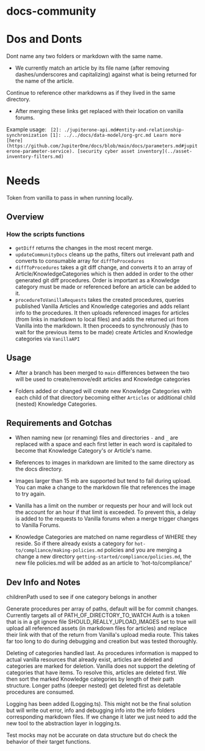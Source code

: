 # docs-community

# Dos and Donts

Dont name any two folders or markdown with the same name.

- We currently match an article by its file name (after removing dashes/underscores and capitalizing) against what is being returned for the name of the article.

Continue to reference other markdowns as if they lived in the same directory.

- After merging these links get replaced with their location on vanilla forums.

Example usage:
` [2]: ./jupiterone-api.md#entity-and-relationship-synchronization [1]: ../../docs/data-model/org-grc.md Learn more [here] (https://github.com/JupiterOne/docs/blob/main/docs/parameters.md#jupiterone-parameter-service). [security cyber asset inventory](../asset-inventory-filters.md)`

# Needs

Token from vanilla to pass in when running locally.

## Overview

### How the scripts functions

- `getDiff` returns the changes in the most recent merge.
- `updateCommunityDocs` cleans up the paths, filters out irrelevant path and converts to consumable array for `diffToProcedures`
- `diffToProcedures` takes a git diff change, and converts it to an array of Article/KnowledgeCategories which is then added in order to the other generated git diff procedures. Order is important as a Knowledge category must be made or referenced before an article can be added to it.
- `procedureToVanillaRequests` takes the created procedures, queries published Vanilla Articles and Knowledge categories and adds reliant info to the procedures. It then uploads referenced images for articles (from links in markdown to local files) and adds the returned uri from Vanilla into the markdown. It then proceeds to synchronously (has to wait for the previous items to be made) create Articles
  and Knowledge categories via `VanillaAPI`

## Usage

- After a branch has been merged to `main` differences between the two will be used to create/remove/edit articles and Knowledge categories

- Folders added or changed will create new Knowledge Categories with each child of that directory becoming either `Articles` or additional child (nested) Knowledge Categories.

## Requirements and Gotchas

- When naming new (or renaming) files and directories `-` and `_` are replaced with a space and each first letter in each word is capitaled to become that Knowledge Category's or Article's name.

- References to images in markdown are limited to the same directory as the docs directory.

- Images larger than 15 mb are supported but tend to fail during upload. You can make a change to the markdown file that references the image to try again.

- Vanilla has a limit on the number or requests per hour and will lock out the account for an hour if that limit is exceeded. To prevent this, a delay is added to the requests to Vanilla forums when a merge trigger changes to Vanilla Forums.

- Knowledge Categories are matched on name regardless of WHERE they reside. So if there already exists a category for `hot-to/compliance/making-policies.md` policies and you are merging a change a new directory `getting-started/compliance/policies.md`, the new file policies.md will be added as an article to
  'hot-to/compliance/'

## Dev Info and Notes

childrenPath used to see if one category belongs in another

Generate procedures per array of paths, default will be for commit changes. Currently targets all of PATH_OF_DIRECTORY_TO_WATCH
Auth is a token that is in a git ignore file
SHOULD_REALLY_UPLOAD_IMAGES set to true will upload all referenced assets (in markdown files for articles) and replace their link with that of the return from Vanilla's upload media route. This takes far too long to do during debugging and creation but was tested thoroughly.

Deleting of categories handled last. As procedures information is mapped to actual vanilla resources that already exist, articles are deleted and categories are marked for deletion. Vanilla does not support the deleting of categories that have items. To resolve this, articles are deleted first. We then sort the marked Knowledge categories by length of their path structure. Longer paths (deeper nested) get deleted first as deletable procedures are consumed.

Logging has been added (Logging.ts). This might not be the final solution but will write out error, info and debugging info into the info folders corresponding markdown files. If we change it later we just need to add the new tool to the abstraction layer in logging.ts.

Test mocks may not be accurate on data structure but do check the behavior of their target functions.
